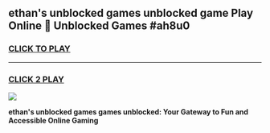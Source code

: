 
## ethan's unblocked games unblocked game Play Online 👋 Unblocked Games #ah8u0
<h3>
<a href="https://premium.freeplayer.one?title=ethan's_unblocked_games&ref=21F">CLICK TO PLAY</a></h3>
<hr>

<h3>
<a href="https://premium.freeplayer.one?title=ethan's_unblocked_games&ref=21F">CLICK 2 PLAY</a>
  
</h3>

<a href="https://premium.freeplayer.one?title=ethan's_unblocked_games&ref=21F/"><img src="https://clearcache.store/games.png"></a>


**ethan's unblocked games games unblocked: Your Gateway to Fun and Accessible Online Gaming**
